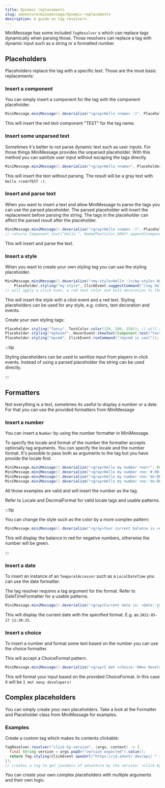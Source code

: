 ```yaml
---
title: Dynamic replacements
slug: adventure/minimessage/dynamic-replacements
description: A guide on tag resolvers.
---
```


MiniMessage has some included `TagResolver` s which can replace tags dynamically when parsing those. Those resolvers can replace a tag with dynamic input such as a string or a formatted number.

## Placeholders

Placeholders replace the tag with a specific text. Those are the most basic replacements:

### Insert a component

You can simply insert a component for the tag with the component placeholder.

```java
MiniMessage.miniMessage().deserialize("<gray>Hello <name> :)", Placeholder.component("name", Component.text("TEST", NamedTextColor.RED)));
```

This will insert the red text component "TEST" for the tag name.

### Insert some unparsed text

Sometimes it's better to not parse dynamic text such as user inputs. For those things MiniMessage provides the unparsed placeholder.
With this method you can sanitize user input without escaping the tags directly.

```java
MiniMessage.miniMessage().deserialize("<gray>Hello <name>", Placeholder.unparsed("name", "<red>TEST :)"));
```

This will insert the text without parsing. The result will be a gray text with `Hello <red>TEST :)`.

### Insert and parse text

When you want to insert a text and allow MiniMessage to parse the tags you can use the parsed placeholder.
The parsed placeholder will insert the replacement before parsing the string. The tags in the placeholder can affect the parsed result after the placeholder.

```java
MiniMessage.miniMessage().deserialize("<gray>Hello <name> :)", Placeholder.parsed("name", "<red>TEST"));
// returns Component.text("Hello ", NamedTextColor.GRAY).append(Component.text("TEST :)", NamedTextColor.RED));
```

This will insert and parse the text.

### Insert a style

When you want to create your own styling tag you can use the styling placeholder.

```java
MiniMessage.miniMessage().deserialize("<my-style>Hello :)</my-style> How are you?",
    Placeholder.styling("my-style", ClickEvent.suggestCommand("/say hello"), NamedTextColor.RED, TextDecoration.BOLD));
// will apply a click even, a red text color and bold decoration to the text
```

This will insert the style with a click event and a red text. Styling placeholders can be used for any style, e.g. colors, text decoration and events.

Create your own styling tags:

```java
Placeholder.styling("fancy", TextColor.color(150, 200, 150)); // will replace the color between "<fancy>" and "</fancy>"
Placeholder.styling("myhover", HoverEvent.showText(Component.text("test"))); // will display your custom text as hover
Placeholder.styling("mycmd", ClickEvent.runCommand("/mycmd is cool")); // will create a clickable text which will run your specified command.
```

:::tip

Styling placeholders can be used to sanitize input from players in click events. Instead of using a parsed placeholder the string can be used directly.

:::


## Formatters

Not everything is a text, sometimes its useful to display a number or a date.
For that you can use the provided formatters from MiniMessage

### Insert a number

You can insert a `Number` by using the number formatter in MiniMessage.

To specify the locale and format of the number the formatter accepts optionally tag arguments.
You can specify the locale and the number format. It's possible to pass both as arguments to the tag but you have provide the locale first.

```java
MiniMessage.miniMessage().deserialize("<gray>Hello my number <no>!", Formatter.number("no", 250.25d));
MiniMessage.miniMessage().deserialize("<gray>Hello my number <no:'#.00'>!", Formatter.number("no", 250.25d));
MiniMessage.miniMessage().deserialize("<gray>Hello my number <no:'de-DE':'#.00'>!", Formatter.number("no", 250.25d));
MiniMessage.miniMessage().deserialize("<gray>Hello my number <no:'de-DE'>!", Formatter.number("no", 250.25d));
```

All those examples are valid and will insert the number as the tag.

Refer to Locale and DecimalFormat for valid locale tags and usable patterns.

:::tip

You can change the style such as the color by a more complex pattern:

```java
MiniMessage.miniMessage().deserialize("<gray>Your current balance is <no:'en-EN':'<green>#.00;<red>-#.00'>.", Formatter.number("no", 250.25d));
```

This will display the balance in red for negative numbers, otherwise the number will be green.

:::


### Insert a date

To insert an instance of an `TemporalAccessor` such as a `LocalDateTime` you can use the date formatter.

The tag resolver requires a tag argument for the format. Refer to DateTimeFormatter for a usable patterns.

```java
MiniMessage.miniMessage().deserialize("<gray>Current date is: <date:'yyyy-MM-dd HH:mm:ss'>!", Formatter.date("date", LocalDateTime.now(ZoneId.systemDefault()));
```

This will display the current date with the specified format. E.g. as `2022-05-27 11:30:25`.

### Insert a choice

To insert a number and format some text based on the number you can use the choice formatter.

This will accept a ChoiceFormat pattern.

```java
MiniMessage.miniMessage().deserialize("<gray>I met <choice:'0#no developer|1#one developer|1<many developers'>!", Formatter.choice("choice", 5));
```

This will format your input based on the provided ChoiceFormat. In this case it will be `I met many developers!`


## Complex placeholders

You can simply create your own placeholders. Take a look at the Formatter and Placeholder class from MiniMessage for examples.

### Examples

Create a custom tag which makes its contents clickable:

```java
TagResolver.resolver("click-by-version", (args, context) -> {
  final String version = args.popOr("version expected").value();
  return Tag.styling(ClickEvent.openUrl("https://jd.advntr.dev/api/ " + version + "/"));
});
// creates a tag to get javadocs of adventure by the version: <click-by-version:'4.14.0'>
```

You can create your own complex placeholders with multiple arguments and their own logic.
